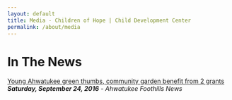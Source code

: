 ```yaml
---
layout: default
title: Media - Children of Hope | Child Development Center
permalink: /about/media
---
```


In The News
===

<div class="ui hidden divider"></div>

<div class="ui media divided list">
  <div class="item">
    <div class="header">
      <a target="_blank" href="http://www.ahwatukee.com/arts_life/article_5fc38982-81bc-11e6-bc1c-fbf8d86e8b8a.html">
        Young Ahwatukee green thumbs, community garden benefit from 2 grants
      </a>
    </div>
    <i><b>Saturday, September 24, 2016</b> - Ahwatukee Foothills News</i>
  </div>
</div>